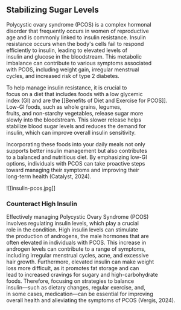 ## Stabilizing Sugar Levels

Polycystic ovary syndrome (PCOS) is a complex hormonal  
disorder that frequently occurs in women of reproductive  
age and is commonly linked to insulin resistance. Insulin  
resistance occurs when the body's cells fail to respond  
efficiently to insulin, leading to elevated levels of  
insulin and glucose in the bloodstream. This metabolic  
imbalance can contribute to various symptoms associated  
with PCOS, including weight gain, irregular menstrual  
cycles, and increased risk of type 2 diabetes.

To help manage insulin resistance, it is crucial to  
focus on a diet that includes foods with a low glycemic  
index (GI) and are the [[Benefits of Diet and Exercise for PCOS]].  
Low-GI foods, such as whole grains, legumes,  
fruits, and non-starchy vegetables, release sugar more  
slowly into the bloodstream. This slower release helps  
stabilize blood sugar levels and reduces the demand for  
insulin, which can improve overall insulin sensitivity.

Incorporating these foods into your daily meals not only  
supports better insulin management but also contributes  
to a balanced and nutritious diet. By emphasizing low-GI  
options, individuals with PCOS can take proactive steps  
toward managing their symptoms and improving their  
long-term health (Catalyst, 2024).

![[insulin-pcos.jpg]]

### Counteract High Insulin

Effectively managing Polycystic Ovary Syndrome (PCOS)  
involves regulating insulin levels, which play a crucial  
role in the condition. High insulin levels can stimulate  
the production of androgens, the male hormones that are  
often elevated in individuals with PCOS. This increase in  
androgen levels can contribute to a range of symptoms,  
including irregular menstrual cycles, acne, and excessive  
hair growth. Furthermore, elevated insulin can make weight  
loss more difficult, as it promotes fat storage and can  
lead to increased cravings for sugary and high-carbohydrate  
foods. Therefore, focusing on strategies to balance  
insulin—such as dietary changes, regular exercise, and,  
in some cases, medication—can be essential for improving  
overall health and alleviating the symptoms of PCOS (Vergis, 2024).